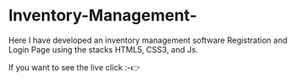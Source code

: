 # Inventory-Management-
Here I have developed an inventory management software Registration and Login Page using the stacks HTML5, CSS3, and Js.

If you want to see the live click :-👉







